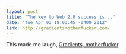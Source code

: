 ```yaml
---
layout: post
title: "The key to Web 2.0 success is..."
date: "Tue Apr 03 18:03:45 -0400 2012"
link: http://gradientsmotherfucker.com/
---
```


This made me laugh, [Gradients, motherfucker](http://gradientsmotherfucker.com/).
